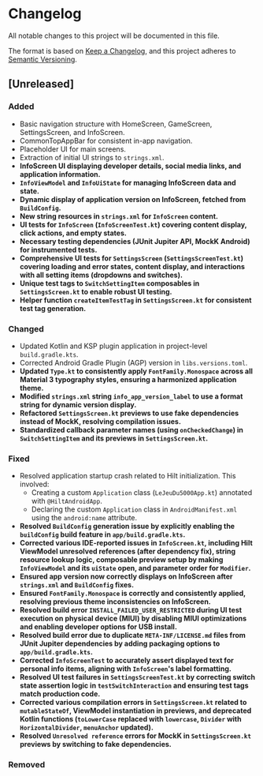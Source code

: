 # Changelog

All notable changes to this project will be documented in this file.

The format is based on [Keep a Changelog](https://keepachangelog.com/en/1.0.0/),
and this project adheres to [Semantic Versioning](https://semver.org/spec/v2.0.0.html).

## [Unreleased]

### Added
- Basic navigation structure with HomeScreen, GameScreen, SettingsScreen, and InfoScreen.
- CommonTopAppBar for consistent in-app navigation.
- Placeholder UI for main screens.
- Extraction of initial UI strings to `strings.xml`.
- **InfoScreen UI displaying developer details, social media links, and application information.**
- **`InfoViewModel` and `InfoUiState` for managing InfoScreen data and state.**
- **Dynamic display of application version on InfoScreen, fetched from `BuildConfig`.**
- **New string resources in `strings.xml` for `InfoScreen` content.**
- **UI tests for `InfoScreen` (`InfoScreenTest.kt`) covering content display, click actions, and empty states.**
- **Necessary testing dependencies (JUnit Jupiter API, MockK Android) for instrumented tests.**
- **Comprehensive UI tests for `SettingsScreen` (`SettingsScreenTest.kt`) covering loading and error states, content display, and interactions with all setting items (dropdowns and switches).**
- **Unique test tags to `SwitchSettingItem` composables in `SettingsScreen.kt` to enable robust UI testing.**
- **Helper function `createItemTestTag` in `SettingsScreen.kt` for consistent test tag generation.**

### Changed
- Updated Kotlin and KSP plugin application in project-level `build.gradle.kts`.
- Corrected Android Gradle Plugin (AGP) version in `libs.versions.toml`.
- **Updated `Type.kt` to consistently apply `FontFamily.Monospace` across all Material 3 typography styles, ensuring a harmonized application theme.**
- **Modified `strings.xml` string `info_app_version_label` to use a format string for dynamic version display.**
- **Refactored `SettingsScreen.kt` previews to use fake dependencies instead of MockK, resolving compilation issues.**
- **Standardized callback parameter names (using `onCheckedChange`) in `SwitchSettingItem` and its previews in `SettingsScreen.kt`.**

### Fixed
- Resolved application startup crash related to Hilt initialization. This involved:
  - Creating a custom `Application` class (`LeJeuDu5000App.kt`) annotated with `@HiltAndroidApp`.
  - Declaring the custom `Application` class in `AndroidManifest.xml` using the `android:name` attribute.
- **Resolved `BuildConfig` generation issue by explicitly enabling the `buildConfig` build feature in `app/build.gradle.kts`.**
- **Corrected various IDE-reported issues in `InfoScreen.kt`, including Hilt ViewModel unresolved references (after dependency fix), string resource lookup logic, composable preview setup by making `InfoViewModel` and its `uiState` open, and parameter order for `Modifier`.**
- **Ensured app version now correctly displays on InfoScreen after `strings.xml` and `BuildConfig` fixes.**
- **Ensured `FontFamily.Monospace` is correctly and consistently applied, resolving previous theme inconsistencies on InfoScreen.**
- **Resolved build error `INSTALL_FAILED_USER_RESTRICTED` during UI test execution on physical device (MIUI) by disabling MIUI optimizations and enabling developer options for USB install.**
- **Resolved build error due to duplicate `META-INF/LICENSE.md` files from JUnit Jupiter dependencies by adding packaging options to `app/build.gradle.kts`.**
- **Corrected `InfoScreenTest` to accurately assert displayed text for personal info items, aligning with `InfoScreen`'s label formatting.**
- **Resolved UI test failures in `SettingsScreenTest.kt` by correcting switch state assertion logic in `testSwitchInteraction` and ensuring test tags match production code.**
- **Corrected various compilation errors in `SettingsScreen.kt` related to `mutableStateOf`, ViewModel instantiation in previews, and deprecated Kotlin functions (`toLowerCase` replaced with `lowercase`, `Divider` with `HorizontalDivider`, `menuAnchor` updated).**
- **Resolved `Unresolved reference` errors for MockK in `SettingsScreen.kt` previews by switching to fake dependencies.**

### Removed

